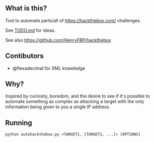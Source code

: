 ## What is this?

Tool to automate parts/all of <https://hackthebox.com/> challenges.

See [TODO.md](./TODO.md) for ideas.

See also <https://github.com/HenryFBP/hackthebox>

## Contibutors

- @flexadecimal for XML knawledge

## Why?

Inspired by curiosity, boredom, and the desire to see if it's possible to automate something as complex as attacking a target with the only information being given to you a single IP address.

## Running

    python autohackthebox.py <TARGET1, [TARGET2, ...]> [OPTIONS]

